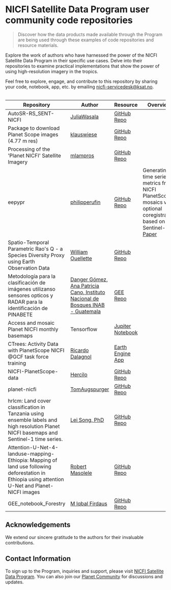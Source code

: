 # NICFI Satellite Data Program user community code repositories
> Discover how the data products made available through the Program are being used through these examples of code repositories and resource materials.<br>

Explore the work of authors who have harnessed the power of the NICFI Satellite Data Program in their specific use cases. Delve into their repositories to examine practical implementations that show the power of using high-resolution imagery in the tropics.<br>

Feel free to explore, engage, and contribute to this repository by sharing your code, notebook, app, etc. by emailing nicfi-servicedesk@ksat.no.<br><br>

| Repository            | Author                    | Resource                                       | Overview                                       |
|-----------------------|--------------------------------|--------------------------------------------|--------------------------------------------|
| AutoSR-RS_SENT-NICFI    | [JuliaWasala](https://github.com/JuliaWasala) | [GitHub Repo](https://github.com/JuliaWasala/autoSR-RS_SENT-NICFI) |
| Package to download Planet Scope images (4.77 m res)        | [klauswiese](https://github.com/klauswiese)  | [GitHub Repo](https://github.com/klauswiese/Planet) |
| Processing of the 'Planet NICFI' Satellite Imagery              | [mlampros](https://github.com/mlampros)  | [GitHub Repo](https://github.com/mlampros/PlanetNICFI/) |
| eepypr              | [philipperufin](https://github.com/philipperufin)  | [GitHub Repo](https://github.com/philipperufin/eepypr) |Generating time series metrics from NICFI PlanetScope mosaics with optional coregistration based on Sentinel-2. [Paper](https://www.sciencedirect.com/science/article/pii/S1569843222001340?via%3Dihub)
| Spatio-Temporal Parametric Rao's Q - a Species Diversity Proxy using Earth Observation Data              | [William Ouellette](https://github.com/wouellette)  | [GitHub Repo](https://github.com/wouellette/ee-diversity) |
| Metodología para la clasificación de imágenes utilizanso sensores opticos y RADAR para la identificación de PINABETE              | [Danger Gómez, Ana Patricia Cano, Instituto Nacional de Bosques INAB - Guatemala](https://www.inab.gob.gt/index.php/contacto)  | [GEE Repo](https://code.earthengine.google.com/0f31dc57282460b3713b0e9f8e91f825?accept_repo=users%2Femaprlab%2Fpublic) |
| Access and mosaic Planet NICFI monthly basemaps              | Tensorflow | [Jupiter Notebook](http://devseed.com/tensorflow-eo-training/docs/Lesson2a_get_planet_NICFI.html) |
| CTrees: Activity Data with PlanetScope NICFI @GCF task force training              | [Ricardo Dalagnol](rdalagnol@ctrees.org)  | [Earth Engine App](https://silvardd.users.earthengine.app/view/forest-degradation) |
| NICFI-PlanetScope-data              | [Hercilo](https://github.com/Hercilo)  | [GitHub Repo](https://github.com/Hercilo/NICFI-PlanetScope-data) |
| planet-nicfi              | [TomAugspurger](https://github.com/Hercilo)  | [GitHub Repo](https://github.com/TomAugspurger) |
| hrlcm: Land cover classification in Tanzania using ensemble labels and high resolution Planet NICFI basemaps and Sentinel-1 time series.              | [Lei Song, PhD](https://github.com/LLeiSong)  | [GitHub Repo](https://github.com/LLeiSong/hrlcm) |
| Attention-U-Net-4-landuse-mapping-Ethiopia: Mapping of land use following deforestation in Ethiopia using attention U-Net and Planet-NICFI images              | [Robert Masolele](https://github.com/masolele)  | [GitHub Repo](https://github.com/masolele/Attention-U-Net-4-landuse-mapping-Ethiopia) |
| GEE_notebook_Forestry              | [M Iqbal Firdaus](https://github.com/miqbalf)  | [GitHub Repo](https://github.com/miqbalf/GEE_notebook_Forestry) |

## Acknowledgements
We extend our sincere gratitude to the authors for their invaluable contributions.<br>
## Contact Information
To sign up to the Program, inquiries and support, please visit [NICFI Satellite Data Program](https://www.planet.com/nicfi/). You can also join our [Planet Community](https://community.planet.com/nicfi-satellite-data-program-38) for discussions and updates.


